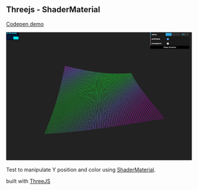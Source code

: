 ## Threejs - ShaderMaterial

[Codepen demo](http://codepen.io/mauriciomassaia/full/zGeYyX/)

![](./screenshot.jpg)

Test to manipulate Y position and color using [ShaderMaterial](http://threejs.org/docs/#Reference/Materials/ShaderMaterial).



built with [ThreeJS](http://threejs.org/)

